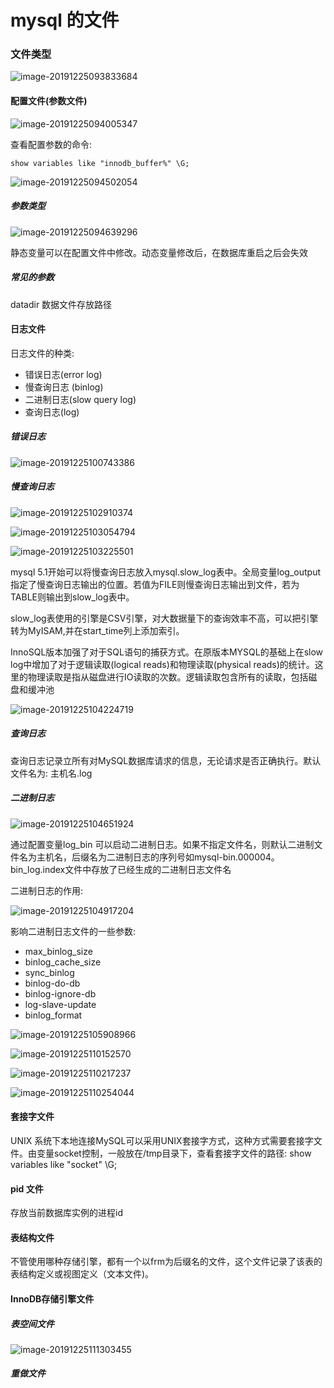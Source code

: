 # mysql 的文件

### 文件类型

![image-20191225093833684](E:\doc\mysql\${img}\image-20191225093833684.png)

#### 配置文件(参数文件)

![image-20191225094005347](E:\doc\mysql\${img}\image-20191225094005347.png)

查看配置参数的命令:

~~~mysql
show variables like "innodb_buffer%" \G;
~~~

![image-20191225094502054](E:\doc\mysql\${img}\image-20191225094502054.png)

##### 参数类型

![image-20191225094639296](E:\doc\mysql\${img}\image-20191225094639296.png)

静态变量可以在配置文件中修改。动态变量修改后，在数据库重启之后会失效

##### 常见的参数

datadir 数据文件存放路径



#### 日志文件

日志文件的种类:

* 错误日志(error log)
* 慢查询日志 (binlog)
* 二进制日志(slow query log)
* 查询日志(log)

##### 错误日志

![image-20191225100743386](E:\doc\mysql\${img}\image-20191225100743386.png)

##### 慢查询日志

![image-20191225102910374](E:\doc\mysql\${img}\image-20191225102910374.png)

![image-20191225103054794](E:\doc\mysql\${img}\image-20191225103054794.png)

![image-20191225103225501](E:\doc\mysql\${img}\image-20191225103225501.png)

mysql 5.1开始可以将慢查询日志放入mysql.slow_log表中。全局变量log_output指定了慢查询日志输出的位置。若值为FILE则慢查询日志输出到文件，若为TABLE则输出到slow_log表中。

slow_log表使用的引擎是CSV引擎，对大数据量下的查询效率不高，可以把引擎转为MyISAM,并在start_time列上添加索引。

InnoSQL版本加强了对于SQL语句的捕获方式。在原版本MYSQL的基础上在slow log中增加了对于逻辑读取(logical reads)和物理读取(physical reads)的统计。这里的物理读取是指从磁盘进行IO读取的次数。逻辑读取包含所有的读取，包括磁盘和缓冲池

![image-20191225104224719](E:\doc\mysql\${img}\image-20191225104224719.png)

##### 查询日志

查询日志记录立所有对MySQL数据库请求的信息，无论请求是否正确执行。默认文件名为: 主机名.log

##### 二进制日志

![image-20191225104651924](E:\doc\mysql\${img}\image-20191225104651924.png)

通过配置变量log_bin 可以启动二进制日志。如果不指定文件名，则默认二进制文件名为主机名，后缀名为二进制日志的序列号如mysql-bin.000004。bin_log.index文件中存放了已经生成的二进制日志文件名

二进制日志的作用:

![image-20191225104917204](E:\doc\mysql\${img}\image-20191225104917204.png)

影响二进制日志文件的一些参数:

* max_binlog_size
* binlog_cache_size
* sync_binlog
* binlog-do-db
* binlog-ignore-db
* log-slave-update
* binlog_format

![image-20191225105908966](E:\doc\mysql\${img}\image-20191225105908966.png)

![image-20191225110152570](E:\doc\mysql\${img}\image-20191225110152570.png)

![image-20191225110217237](E:\doc\mysql\${img}\image-20191225110217237.png)

![image-20191225110254044](E:\doc\mysql\${img}\image-20191225110254044.png)

#### 套接字文件

UNIX 系统下本地连接MySQL可以采用UNIX套接字方式，这种方式需要套接字文件。由变量socket控制，一般放在/tmp目录下，查看套接字文件的路径: show variables like "socket" \G;

#### pid 文件

存放当前数据库实例的进程id

#### 表结构文件

不管使用哪种存储引擎，都有一个以frm为后缀名的文件，这个文件记录了该表的表结构定义或视图定义（文本文件)。

#### InnoDB存储引擎文件

##### 表空间文件

![image-20191225111303455](E:\doc\mysql\${img}\image-20191225111303455.png)

##### 重做文件